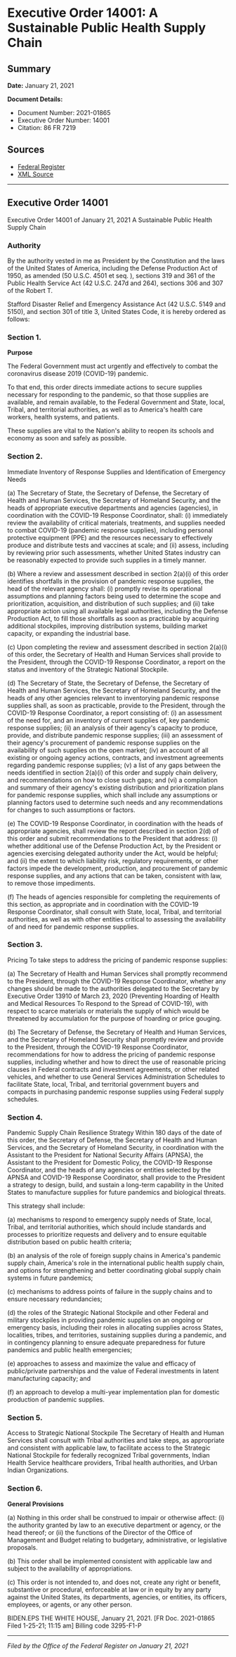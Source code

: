 # Executive Order 14001: A Sustainable Public Health Supply Chain

## Summary

**Date:** January 21, 2021

**Document Details:**
- Document Number: 2021-01865
- Executive Order Number: 14001
- Citation: 86 FR 7219

## Sources
- [Federal Register](https://www.federalregister.gov/documents/2021/01/26/2021-01865/a-sustainable-public-health-supply-chain)
- [XML Source](https://www.federalregister.gov/documents/full_text/xml/2021/01/26/2021-01865.xml)

---

## Executive Order 14001

Executive Order 14001 of January 21, 2021
A Sustainable Public Health Supply Chain
### Authority

By the authority vested in me as President by the Constitution and the laws of the United States of America, including the Defense Production Act of 1950, as amended (50 U.S.C. 4501 
et seq.
), sections 319 and 361 of the Public Health Service Act (42 U.S.C. 247d and 264), sections 306 and 307 of the Robert T.

Stafford Disaster Relief and Emergency Assistance Act (42 U.S.C. 5149 and 5150), and section 301 of title 3, United States Code, it is hereby ordered as follows:
### Section 1.

**Purpose**

The Federal Government must act urgently and effectively to combat the coronavirus disease 2019 (COVID-19) pandemic.

To that end, this order directs immediate actions to secure supplies necessary for responding to the pandemic, so that those supplies are available, and remain available, to the Federal Government and State, local, Tribal, and territorial authorities, as well as to America's health care workers, health systems, and patients.

These supplies are vital to the Nation's ability to reopen its schools and economy as soon and safely as possible.
### Section 2.

Immediate Inventory of Response Supplies and Identification of Emergency Needs

(a) The Secretary of State, the Secretary of Defense, the Secretary of Health and Human Services, the Secretary of Homeland Security, and the heads of appropriate executive departments and agencies (agencies), in coordination with the COVID-19 Response Coordinator, shall:
    (i) immediately review the availability of critical materials, treatments, and supplies needed to combat COVID-19 (pandemic response supplies), including personal protective equipment (PPE) and the resources necessary to effectively produce and distribute tests and vaccines at scale; and
    (ii) assess, including by reviewing prior such assessments, whether United States industry can be reasonably expected to provide such supplies in a timely manner.

(b) Where a review and assessment described in section 2(a)(i) of this order identifies shortfalls in the provision of pandemic response supplies, the head of the relevant agency shall:
    (i) promptly revise its operational assumptions and planning factors being used to determine the scope and prioritization, acquisition, and distribution of such supplies; and
    (ii) take appropriate action using all available legal authorities, including the Defense Production Act, to fill those shortfalls as soon as practicable by acquiring additional stockpiles, improving distribution systems, building market capacity, or expanding the industrial base.

(c) Upon completing the review and assessment described in section 2(a)(i) of this order, the Secretary of Health and Human Services shall provide to the President, through the COVID-19 Response Coordinator, a report on the status and inventory of the Strategic National Stockpile.

(d) The Secretary of State, the Secretary of Defense, the Secretary of Health and Human Services, the Secretary of Homeland Security, and the heads of any other agencies relevant to inventorying pandemic response supplies shall, as soon as practicable, provide to the President, through the COVID-19 Response Coordinator, a report consisting of:
    (i) an assessment of the need for, and an inventory of current supplies of, key pandemic response supplies;
    (ii) an analysis of their agency's capacity to produce, provide, and distribute pandemic response supplies;
    (iii) an assessment of their agency's procurement of pandemic response supplies on the availability of such supplies on the open market;
    (iv) an account of all existing or ongoing agency actions, contracts, and investment agreements regarding pandemic response supplies;
    (v) a list of any gaps between the needs identified in section 2(a)(i) of this order and supply chain delivery, and recommendations on how to close such gaps; and
    (vi) a compilation and summary of their agency's existing distribution and prioritization plans for pandemic response supplies, which shall include any assumptions or planning factors used to determine such needs and any recommendations for changes to such assumptions or factors.

(e) The COVID-19 Response Coordinator, in coordination with the heads of appropriate agencies, shall review the report described in section 2(d) of this order and submit recommendations to the President that address:
    (i) whether additional use of the Defense Production Act, by the President or agencies exercising delegated authority under the Act, would be helpful; and
    (ii) the extent to which liability risk, regulatory requirements, or other factors impede the development, production, and procurement of pandemic response supplies, and any actions that can be taken, consistent with law, to remove those impediments.

(f) The heads of agencies responsible for completing the requirements of this section, as appropriate and in coordination with the COVID-19 Response Coordinator, shall consult with State, local, Tribal, and territorial authorities, as well as with other entities critical to assessing the availability of and need for pandemic response supplies.
### Section 3.

Pricing
To take steps to address the pricing of pandemic response supplies:

(a) The Secretary of Health and Human Services shall promptly recommend to the President, through the COVID-19 Response Coordinator, whether any changes should be made to the authorities delegated to the Secretary by Executive Order 13910 of March 23, 2020 (Preventing Hoarding of Health and Medical Resources To Respond to the Spread of COVID-19), with respect to scarce materials or materials the supply of which would be threatened by accumulation for the purpose of hoarding or price gouging.

(b) The Secretary of Defense, the Secretary of Health and Human Services, and the Secretary of Homeland Security shall promptly review and provide to the President, through the COVID-19 Response Coordinator, recommendations for how to address the pricing of pandemic response supplies, including whether and how to direct the use of reasonable pricing clauses in Federal contracts and investment agreements, or other related vehicles, and whether to use General Services Administration Schedules to facilitate State, local, Tribal, and territorial government buyers and compacts in purchasing pandemic response supplies using Federal supply schedules.
### Section 4.

Pandemic Supply Chain Resilience Strategy
Within 180 days of the date of this order, the Secretary of Defense, the Secretary of Health and Human Services, and the Secretary of Homeland Security, in coordination with the Assistant to the President for National Security Affairs (APNSA), the Assistant to the President for Domestic Policy, the COVID-19 Response Coordinator, and the heads of any agencies or entities selected by the APNSA and COVID-19 Response Coordinator, shall provide to the President a strategy to design, build, and sustain a long-term capability in the United States to manufacture supplies for future pandemics and biological threats.

This strategy shall include:

(a) mechanisms to respond to emergency supply needs of State, local, Tribal, and territorial authorities, which should include standards and processes to prioritize requests and delivery and to ensure equitable distribution based on public health criteria;

(b) an analysis of the role of foreign supply chains in America's pandemic supply chain, America's role in the international public health supply chain, and options for strengthening and better coordinating global supply chain systems in future pandemics;

(c) mechanisms to address points of failure in the supply chains and to ensure necessary redundancies;

(d) the roles of the Strategic National Stockpile and other Federal and military stockpiles in providing pandemic supplies on an ongoing or emergency basis, including their roles in allocating supplies across States, localities, tribes, and territories, sustaining supplies during a pandemic, and in contingency planning to ensure adequate preparedness for future pandemics and public health emergencies;

(e) approaches to assess and maximize the value and efficacy of public/private partnerships and the value of Federal investments in latent manufacturing capacity; and

(f) an approach to develop a multi-year implementation plan for domestic production of pandemic supplies.
### Section 5.

Access to Strategic National Stockpile
The Secretary of Health and Human Services shall consult with Tribal authorities and take steps, as appropriate and consistent with applicable law, to facilitate access to the Strategic National Stockpile for federally recognized Tribal governments, Indian Health Service healthcare providers, Tribal health authorities, and Urban Indian Organizations.
### Section 6.

**General Provisions**

(a) Nothing in this order shall be construed to impair or otherwise affect:
    (i) the authority granted by law to an executive department or agency, or the head thereof; or
    (ii) the functions of the Director of the Office of Management and Budget relating to budgetary, administrative, or legislative proposals.

(b) This order shall be implemented consistent with applicable law and subject to the availability of appropriations.

(c) This order is not intended to, and does not, create any right or benefit, substantive or procedural, enforceable at law or in equity by any party against the United States, its departments, agencies, or entities, its officers, employees, or agents, or any other person.

BIDEN.EPS
THE WHITE HOUSE,
January 21, 2021.
[FR Doc. 2021-01865 
Filed 1-25-21; 11:15 am]
Billing code 3295-F1-P

---

*Filed by the Office of the Federal Register on January 21, 2021*
